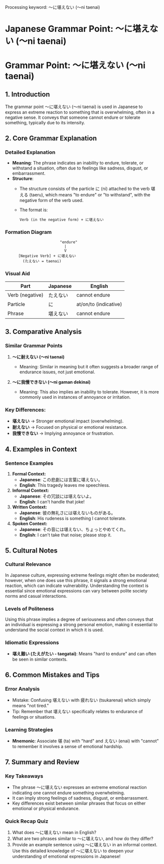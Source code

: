 Processing keyword: ～に堪えない (～ni taenai)
# Japanese Grammar Point: ～に堪えない (～ni taenai)
# Grammar Point: ～に堪えない (～ni taenai)
## 1. Introduction
The grammar point ～に堪えない (～ni taenai) is used in Japanese to express an extreme reaction to something that is overwhelming, often in a negative sense. It conveys that someone cannot endure or tolerate something, typically due to its intensity.
## 2. Core Grammar Explanation
### Detailed Explanation
- **Meaning**: The phrase indicates an inability to endure, tolerate, or withstand a situation, often due to feelings like sadness, disgust, or embarrassment.
- **Structure**: 
  - The structure consists of the particle に (ni) attached to the verb 堪える (taeru), which means "to endure" or "to withstand", with the negative form of the verb used.
  - The format is:
  
    ```
    Verb (in the negative form) + に堪えない
    ```
  
### Formation Diagram
```
                         "endure"
                           |
                           V
      [Negative Verb] + に堪えない
        (たえない = taenai)
```
### Visual Aid
| Part            | Japanese      | English            |
|----------------|---------------|---------------------|
| Verb (negative) | たえない       | cannot endure        |
| Particle          | に             | at/on/to (indicative) |
| Phrase            | 堪えない       | cannot endure        |
## 3. Comparative Analysis
### Similar Grammar Points
1. **～に耐えない (～ni taenai)**
   - Meaning: Similar in meaning but it often suggests a broader range of endurance issues, not just emotional.
   
2. **～に我慢できない (～ni gaman dekinai)**
   - Meaning: This also implies an inability to tolerate. However, it is more commonly used in instances of annoyance or irritation.
### Key Differences:
- **堪えない** → Stronger emotional impact (overwhelming).
- **耐えない** → Focused on physical or emotional resistance.
- **我慢できない** → Implying annoyance or frustration.
## 4. Examples in Context
### Sentence Examples
1. **Formal Context:**
   - **Japanese**: この悲劇には言葉に堪えない。
   - **English**: This tragedy leaves me speechless.
2. **Informal Context:**
   - **Japanese**: その冗談には堪えないよ。
   - **English**: I can't handle that joke!
3. **Written Context:**
   - **Japanese**: 彼の無礼さには堪えないものがある。
   - **English**: His rudeness is something I cannot tolerate.
4. **Spoken Context:**
   - **Japanese**: その音には堪えない、ちょっとやめてくれ。
   - **English**: I can't take that noise; please stop it.
## 5. Cultural Notes
### Cultural Relevance
In Japanese culture, expressing extreme feelings might often be moderated; however, when one does use this phrase, it signals a strong emotional reaction, which can indicate vulnerability. Understanding the context is essential since emotional expressions can vary between polite society norms and casual interactions.
### Levels of Politeness
Using this phrase implies a degree of seriousness and often conveys that an individual is expressing a strong personal emotion, making it essential to understand the social context in which it is used.
### Idiomatic Expressions
- **堪え難い (たえがたい - taegatai)**: Means "hard to endure" and can often be seen in similar contexts.
## 6. Common Mistakes and Tips
### Error Analysis
- Mistake: Confusing 堪えない with 疲れない (tsukarenai) which simply means "not tired."
- Tip: Remember that 堪えない specifically relates to endurance of feelings or situations.
### Learning Strategies
- **Mnemonic**: Associate 堪 (ta) with "hard" and えない (enai) with "cannot" to remember it involves a sense of emotional hardship.
## 7. Summary and Review
### Key Takeaways
- The phrase ～に堪えない expresses an extreme emotional reaction indicating one cannot endure something overwhelming.
- It can imply strong feelings of sadness, disgust, or embarrassment.
- Key differences exist between similar phrases that focus on either emotional or physical endurance.
### Quick Recap Quiz
1. What does ～に堪えない mean in English?
2. What are two phrases similar to ～に堪えない, and how do they differ?
3. Provide an example sentence using ～に堪えない in an informal context. 
Use this detailed knowledge of ～に堪えない to deepen your understanding of emotional expressions in Japanese!
